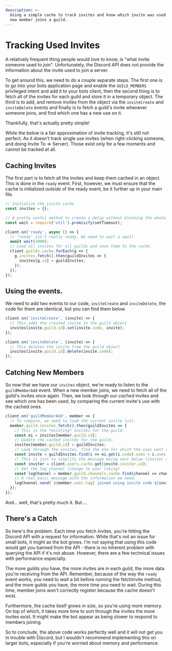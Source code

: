 ```yaml
---
description: >-
  Using a simple cache to track invites and know which invite was used when a
  new member joins a guild.
---
```


# Tracking Used Invites

A relatively frequent thing people would love to know, is "what invite someone used to join". Unfortunately, the Discord API does not provide the information about the invite used to join a server.

To get around this, we need to do a couple separate steps. The first one is to go into your bots application page and enable the `GUILD_MEMBERS` privileged intent and add it to your bots client, then the second thing is to fetch all of the invites for each guild and store it in a temporary object. The third is to add, and remove invites from the object via the `inviteCreate` and `inviteDelete` events and finally is to fetch a guild's invite whenever someone joins, and find which one has a new use on it.

Thankfully, that's actually pretty simple!

While the below is a fair approximation of invite tracking, it's still not perfect. As it doesn't track single use invites \(when right-clicking someone, and doing Invite To =&gt; Server\). Those exist only for a few moments and cannot be tracked at all.

## Caching Invites

The first part is to fetch all the invites and keep them cached in an object. This is done in the `ready` event. First, however, we must ensure that the cache is initialized _outside_ of the ready event, be it further up in your main file.

```javascript
// Initialize the invite cache
const invites = {};

// A pretty useful method to create a delay without blocking the whole script.
const wait = require('util').promisify(setTimeout);

client.on('ready', async () => {
  // "ready" isn't really ready. We need to wait a spell.
  await wait(1000);
  // Load all invites for all guilds and save them to the cache.
  client.guilds.cache.forEach(g => {
    g.invites.fetch().then(guildInvites => {
      invites[g.id] = guildInvites;
    });
  });
});
```

## Using the events.

We need to add two events to our code, `inviteCreate` and `inviteDelete`, the code for them are identical, but you can find them below.

```javascript
client.on('inviteCreate', (invite) => {
  // This adds the created invite to the guild object
  invites[invite.guild.id].set(invite.code, invite);
});

client.on('inviteDelete', (invite) => {
  // This deletes the invite from the guild object
  invites[invite.guild.id].delete(invite.code);
});
```

## Catching New Members

So now that we have our `invites` object, we're ready to listen to the `guildMemberAdd` event. When a new member joins, we need to fetch all of the guild's invites once again. Then, we look through our _cached_ invites and see which one has been used, by comparing the current invite's use with the cached ones.

```javascript
client.on('guildMemberAdd', member => {
  // To compare, we need to load the current invite list.
  member.guild.invites.fetch().then(guildInvites => {
    // This is the *existing* invites for the guild.
    const ei = invites[member.guild.id];
    // Update the cached invites for the guild.
    invites[member.guild.id] = guildInvites;
    // Look through the invites, find the one for which the uses went up.
    const invite = guildInvites.find(i => ei.get(i.code).uses < i.uses);
    // This is just to simplify the message being sent below (inviter doesn't have a tag property)
    const inviter = client.users.cache.get(invite.inviter.id);
    // Get the log channel (change to your liking)
    const logChannel = member.guild.channels.cache.find(channel => channel.name === "join-logs");
    // A real basic message with the information we need. 
    logChannel.send(`${member.user.tag} joined using invite code ${invite.code} from ${inviter.tag}. This invite has been used ${invite.uses} times since its creation.`);
  });
});
```

And... well, that's pretty much it. But....

## There's a Catch

So here's the problem. Each time you fetch invites, you're hitting the Discord API with a request for information. While that's not an issue for small bots, it might as the bot grows. I'm not saying that using this code would get you banned from the API - there is no inherent problem with querying the API if it's not abuse. However, there are a few technical issues with performance especially.

The more guilds you have, the more invites are in each guild, the more data you're receiving from the API. Remember, because of the way the `ready` event works, you need to _wait_ a bit before running the fetchInvite method, and the more guilds you have, the more time you need to wait. During this time, member joins won't correctly register because the cache doesn't exist.

Furthermore, the cache itself grows in size, so you're using more memory. On top of which, it takes more time to sort through the invites the more invites exist. It might make the bot appear as being slower to respond to members joining.

So to conclude, the above code works perfectly well and it will not get you in trouble with Discord, but I wouldn't recommend implementing this on larger bots, especially if you're worried about memory and performance.

